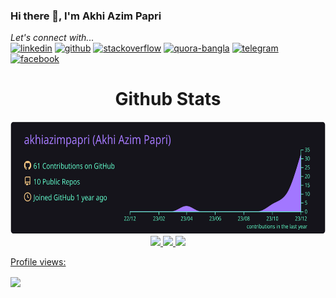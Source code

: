 ### Hi there 👋, I'm Akhi Azim Papri

*Let's connect with...* <br>
[<img src='https://cdn-icons-png.flaticon.com/512/145/145807.png' alt='linkedin' height='40'>](https://www.linkedin.com/in/akhi-azim-papri/)
[<img src='https://cdn-icons-png.flaticon.com/512/733/733553.png' alt='github' height='40'>](https://github.com/akhiazimpapri)
[<img src='https://cdn-icons-png.flaticon.com/512/2111/2111628.png' alt='stackoverflow' height='40'>](https://stackoverflow.com/users/21479030/akhi-azim-papri)
[<img src='https://cdn-icons-png.flaticon.com/512/4494/4494531.png' alt='quora-bangla' height=40>](https://www.quora.com/profile/Akhi-Azim-Papri)
[<img src='https://cdn-icons-png.flaticon.com/512/2111/2111646.png' alt='telegram' height='40'>](https://web.telegram.org/a/)
[<img src='https://cdn-icons-png.flaticon.com/512/3670/3670124.png' alt='facebook' height='40'>](https://www.facebook.com/akhiazim01)

 
<div align="center">
   <h1 align="center">Github Stats</h1>
  <a href="https://github.com/akhiazimpapri">
  <img height="180em" src="https://raw.githubusercontent.com/akhiazimpapri/akhiazimpapri/master/profile-summary-card-output/aura/0-profile-details.svg"/>
  <img height="180em" src="https://github-readme-stats.vercel.app/api?username=akhiazimpapri&show_icons=true&theme=nightowl&include_all_commits=true&count_private=true"/>
  <img height="180em" src="https://github-readme-stats.vercel.app/api/top-langs/?username=akhiazimpapri&layout=compact&langs_count=6&theme=nightowl"/>
  <img height="180em" src="https://github-readme-streak-stats.herokuapp.com/?user=akhiazimpapri&layout=compact&langs_count=6&theme=nightowl"/>
 </div>

<!--  Profile Views -->
[Profile views: ](https://gpvc.arturio.dev/akhiazimpapri)

<img align="center" src="https://profile-counter.glitch.me/{akhiazimpapri}/count.svg" /> 
